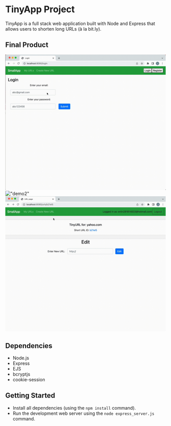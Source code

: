 # TinyApp Project

TinyApp is a full stack web application built with Node and Express that allows users to shorten long URLs (à la bit.ly).

## Final Product

!["demo"](https://github.com/zhuicode99/smallapp/blob/main/gif/Screen-Recording-2023-03-24-at-6.28.49-PM.gif)
!["demo2"](https://github.com/zhuicode99/smallapp/blob/main/gif/Screen-Recording-2023-03-24-at-6.33.56-PM.gif)
!["demo3"](https://github.com/zhuicode99/smallapp/blob/main/gif/Screen-Recording-2023-03-24-at-6.36.28-PM.gif)



## Dependencies

- Node.js
- Express
- EJS
- bcryptjs
- cookie-session

## Getting Started

- Install all dependencies (using the `npm install` command).
- Run the development web server using the `node express_server.js` command.